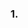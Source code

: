 <!--
 * @Author: kok-s0s
 * @Date: 2021-06-24 17:05:13
 * @LastEditors: kok-s0s
 * @LastEditTime: 2021-06-24 17:05:24
 * @Description: 简单数据结构
-->

### 1. 
